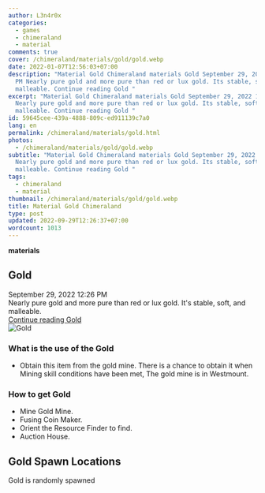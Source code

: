 ```yaml
---
author: L3n4r0x
categories:
  - games
  - chimeraland
  - material
comments: true
cover: /chimeraland/materials/gold/gold.webp
date: 2022-01-07T12:56:03+07:00
description: "Material Gold Chimeraland materials Gold September 29, 2022 12:26
  PM Nearly pure gold and more pure than red or lux gold. Its stable, soft, and
  malleable. Continue reading Gold "
excerpt: "Material Gold Chimeraland materials Gold September 29, 2022 12:26 PM
  Nearly pure gold and more pure than red or lux gold. Its stable, soft, and
  malleable. Continue reading Gold "
id: 59645cee-439a-4888-809c-ed911139c7a0
lang: en
permalink: /chimeraland/materials/gold.html
photos:
  - /chimeraland/materials/gold/gold.webp
subtitle: "Material Gold Chimeraland materials Gold September 29, 2022 12:26 PM
  Nearly pure gold and more pure than red or lux gold. Its stable, soft, and
  malleable. Continue reading Gold "
tags:
  - chimeraland
  - material
thumbnail: /chimeraland/materials/gold/gold.webp
title: Material Gold Chimeraland
type: post
updated: 2022-09-29T12:26:37+07:00
wordcount: 1013
---
```


<link
  rel="stylesheet"
  href="https://rawcdn.githack.com/dimaslanjaka/Web-Manajemen/870a349/css/bootstrap-5-3-0-alpha3-wrapper.css"
/>
<section id="bootstrap-wrapper">
  <div data-bs-theme="dark">
    <div
      class="row g-0 border rounded overflow-hidden flex-md-row mb-4 shadow-sm position-relative bg-dark text-light"
    >
      <div class="col p-4 d-flex flex-column position-static">
        <strong class="d-inline-block mb-2 text-success">materials</strong>
        <h2 class="mb-0">Gold</h2>
        <div class="mb-1 text-muted">September 29, 2022 12:26 PM</div>
        <div class="mb-2 border p-1">
          Nearly pure gold and more pure than red or lux gold. It&#x27;s stable,
          soft, and malleable.
        </div>
        <a
          href="/chimeraland/materials/gold.html"
          class="stretched-link d-none text-primary"
          >Continue reading Gold</a
        >
      </div>
      <div class="col-auto d-none d-md-block d-lg-block">
        <img
          src="https://www.webmanajemen.com/chimeraland/materials/gold/gold.webp"
          alt="Gold"
        />
      </div>
    </div>
    <div class="row">
      <div class="col-lg-6 col-12 mb-2">
        <div class="card">
          <div class="card-body">
            <h3 class="card-title">What is the use of the Gold</h3>
            <div class="card-text">
              <ul>
                <li>
                  Obtain this item from the gold mine. There is a chance to
                  obtain it when Mining skill conditions have been met, The gold
                  mine is in Westmount.
                </li>
              </ul>
            </div>
          </div>
        </div>
      </div>
      <div class="col-lg-6 col-12 mb-2">
        <div class="card">
          <div class="card-body">
            <h3 class="card-title">How to get Gold</h3>
            <div class="card-text">
              <ul>
                <li>Mine Gold Mine.</li>
                <li>Fusing Coin Maker.</li>
                <li>Orient the Resource Finder to find.</li>
                <li>Auction House.</li>
              </ul>
            </div>
          </div>
        </div>
      </div>
      <div class="col-12 mb-2">
        <h2>Gold Spawn Locations</h2>
        <p>Gold is randomly spawned</p>
      </div>
    </div>
  </div>
</section>